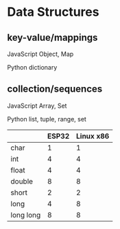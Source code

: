 # Data Structures

## key-value/mappings

JavaScript Object, Map

Python dictionary

## collection/sequences

JavaScript Array, Set

Python list, tuple, range, set

|           | ESP32 | Linux x86 |
| --------- | ----- | --------- |
| char      | 1     | 1         |
| int       | 4     | 4         |
| float     | 4     | 4         |
| double    | 8     | 8         |
| short     | 2     | 2         |
| long      | 4     | 8         |
| long long | 8     | 8         |

